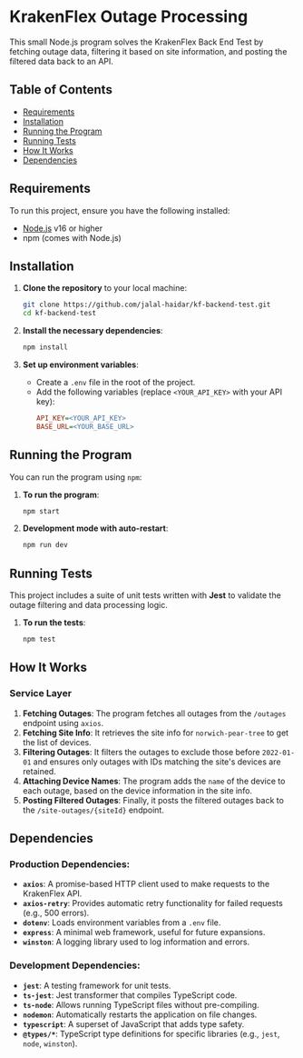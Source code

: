 # KrakenFlex Outage Processing

This small Node.js program solves the KrakenFlex Back End Test by fetching outage data, filtering it based on site information, and posting the filtered data back to an API.

## Table of Contents
- [Requirements](#requirements)
- [Installation](#installation)
- [Running the Program](#running-the-program)
- [Running Tests](#running-tests)
- [How It Works](#how-it-works)
- [Dependencies](#dependencies)

## Requirements

To run this project, ensure you have the following installed:
- [Node.js](https://nodejs.org/) v16 or higher
- npm (comes with Node.js)

## Installation

1. **Clone the repository** to your local machine:
    ```bash
    git clone https://github.com/jalal-haidar/kf-backend-test.git
    cd kf-backend-test
    ```

2. **Install the necessary dependencies**:
    ```bash
    npm install
    ```

3. **Set up environment variables**:
    - Create a `.env` file in the root of the project.
    - Add the following variables (replace `<YOUR_API_KEY>` with your API key):
      ```ini
      API_KEY=<YOUR_API_KEY>
      BASE_URL=<YOUR_BASE_URL>
      ```

## Running the Program

You can run the program using `npm`:

1. **To run the program**:
    ```bash
    npm start
    ```

2. **Development mode with auto-restart**:
    ```bash
    npm run dev
    ```

## Running Tests

This project includes a suite of unit tests written with **Jest** to validate the outage filtering and data processing logic.

1. **To run the tests**:
    ```bash
    npm test
    ```

## How It Works

### Service Layer

1. **Fetching Outages**: The program fetches all outages from the `/outages` endpoint using `axios`.
2. **Fetching Site Info**: It retrieves the site info for `norwich-pear-tree` to get the list of devices.
3. **Filtering Outages**: It filters the outages to exclude those before `2022-01-01` and ensures only outages with IDs matching the site's devices are retained.
4. **Attaching Device Names**: The program adds the `name` of the device to each outage, based on the device information in the site info.
5. **Posting Filtered Outages**: Finally, it posts the filtered outages back to the `/site-outages/{siteId}` endpoint.

## Dependencies

### Production Dependencies:
- **`axios`**: A promise-based HTTP client used to make requests to the KrakenFlex API.
- **`axios-retry`**: Provides automatic retry functionality for failed requests (e.g., 500 errors).
- **`dotenv`**: Loads environment variables from a `.env` file.
- **`express`**: A minimal web framework, useful for future expansions.
- **`winston`**: A logging library used to log information and errors.

### Development Dependencies:
- **`jest`**: A testing framework for unit tests.
- **`ts-jest`**: Jest transformer that compiles TypeScript code.
- **`ts-node`**: Allows running TypeScript files without pre-compiling.
- **`nodemon`**: Automatically restarts the application on file changes.
- **`typescript`**: A superset of JavaScript that adds type safety.
- **`@types/*`**: TypeScript type definitions for specific libraries (e.g., `jest`, `node`, `winston`).